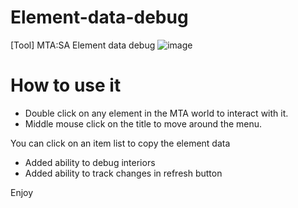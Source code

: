 # Element-data-debug
[Tool] MTA:SA Element data debug
![image](https://github.com/user-attachments/assets/32d3d4f4-493b-4bd5-9407-aa0c9b933a22)


# How to use it
- Double click on any element in the MTA world to interact with it.
- Middle mouse click on the title to move around the menu.

You can click on an item list to copy the element data

- Added ability to debug interiors
- Added ability to track changes in refresh button



Enjoy
